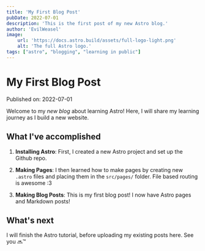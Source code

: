 ```yaml
---
title: 'My First Blog Post'
pubDate: 2022-07-01
description: 'This is the first post of my new Astro blog.'
author: 'EvilWeasel'
image:
    url: 'https://docs.astro.build/assets/full-logo-light.png'
    alt: 'The full Astro logo.'
tags: ["astro", "blogging", "learning in public"]
---
```

# My First Blog Post

Published on: 2022-07-01

Welcome to my _new blog_ about learning Astro! Here, I will share my learning journey as I build a new website.

## What I've accomplished

1. **Installing Astro**: First, I created a new Astro project and set up the Github repo.

2. **Making Pages**: I then learned how to make pages by creating new `.astro` files and placing them in the `src/pages/` folder. File based routing is awesome :3

3. **Making Blog Posts**: This is my first blog post! I now have Astro pages and Markdown posts!

## What's next

I will finish the Astro tutorial, before uploading my existing posts here. See you 🔜™️